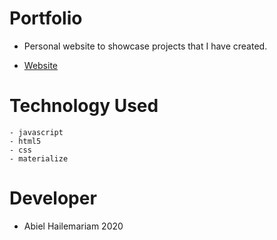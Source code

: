 # Portfolio

- Personal website to showcase projects that I have created.

- [Website](https://abielh06.github.io/Portfolio-m/)

# Technology Used

    - javascript
    - html5
    - css
    - materialize

# Developer

- Abiel Hailemariam 2020
